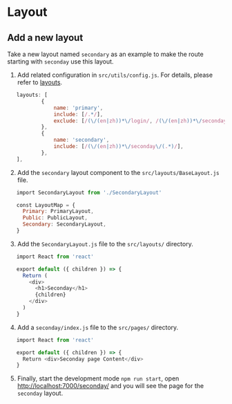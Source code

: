 # Layout

## Add a new layout

Take a new layout named `secondary` as an example to make the route starting with `seconday` use this layout.

1. Add related configuration in `src/utils/config.js`. For details, please refer to [layouts](/configuration?id=layouts).

```javascript
   layouts: [
           {
               name: 'primary',
               include: [/.*/],
               exclude: [/(\/(en|zh))*\/login/, /(\/(en|zh))*\/seconday\/(.*)/],
           },
           {
               name: 'secondary',
               include: [/(\/(en|zh))*\/seconday\/(.*)/],
           },
   ],
```

2. Add the `secondary` layout component to the `src/layouts/BaseLayout.js` file.

```javascript
   import SecondaryLayout from './SecondaryLayout'

   const LayoutMap = {
     Primary: PrimaryLayout,
     Public: PublicLayout,
     Secondary: SecondaryLayout,
   }
```

3. Add the `SecondaryLayout.js` file to the `src/layouts/` directory.

```javascript
   import React from 'react'

   export default ({ children }) => {
     Return (
       <div>
         <h1>Seconday</h1>
         {children}
       </div>
     )
   }
```

4. Add a `seconday/index.js` file to the `src/pages/` directory.

```javascript
   import React from 'react'

   export default ({ children }) => {
     Return <div>Seconday page Content</div>
   }
```

5. Finally, start the development mode `npm run start`, open [http://localhost:7000/seconday/](http://localhost:7000/seconday/) and you will see the page for the `seconday` layout.
